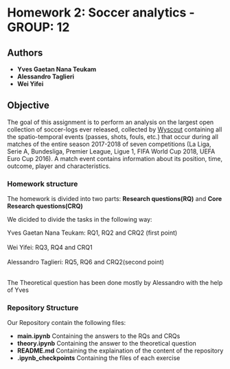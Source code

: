 

# Homework 2: Soccer analytics - GROUP: 12
## Authors
* **Yves Gaetan Nana Teukam**
* **Alessandro Taglieri**
* **Wei Yifei**

## Objective
The goal of this assignment is to perform an analysis on the largest open collection of soccer-logs ever released, collected by [Wyscout](https://wyscout.com/) containing all the spatio-temporal events (passes, shots, fouls, etc.) that occur during all matches of the entire season 2017-2018 of seven competitions (La Liga, Serie A, Bundesliga, Premier League, Ligue 1, FIFA World Cup 2018, UEFA Euro Cup 2016). A match event contains information about its position, time, outcome, player and characteristics.


### Homework structure

The homework is divided into two parts: **Research questions(RQ)** and **Core Research questions(CRQ)**

We dicided to divide the tasks in the following way:

Yves Gaetan Nana Teukam: RQ1, RQ2 and CRQ2 (first point) 
</br>
</br>
Wei Yifei: RQ3, RQ4 and CRQ1 
</br>
</br>
Alessandro Taglieri: RQ5, RQ6 and CRQ2(second point) 
</br>
</br>

The Theoretical question has been done mostly by Alessandro with the help of Yves </br>


### Repository Structure

Our Repository contain the following files:

* **main.ipynb**
Containing the answers to the RQs and CRQs </br>
* **theory.ipynb** 
Containing the answer to the theoretical question </br>
* **README.md**
Containing the explaination of the content of the repository </br>
* **.ipynb_checkpoints**
Containing the files of each exercise

